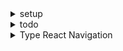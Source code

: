 <details>
<summary>setup</summary>

```js

```

</details>
<details>
<summary>todo</summary>

```js
// fix nav type
// fix textarea
// change font
// fix homescreen aboutUs button
// add more data/content
```

</details>

<details>
<summary>Type React Navigation</summary>

RootStack

```js
export type MainStackParamList = {
    HomeScreen: HomeScreenProps;
    BottomTabStack: BottomTabStackProps;
};

const Stack = createNativeStackNavigator<MainStackParamList>();

const MainStack: React.FC<{}> = () => {
    return (
        <NavigationContainer>
            <Stack.Navigator
                initialRouteName="HomeScreen"
                screenOptions={{ headerShown: false }}
            >
                <Stack.Screen name="HomeScreen" component={HomeScreen} />
                <Stack.Screen
                    name="BottomTabStack"
                    component={BottomTabStack}
                />
            </Stack.Navigator>
        </NavigationContainer>
    );
};

```

</details>
